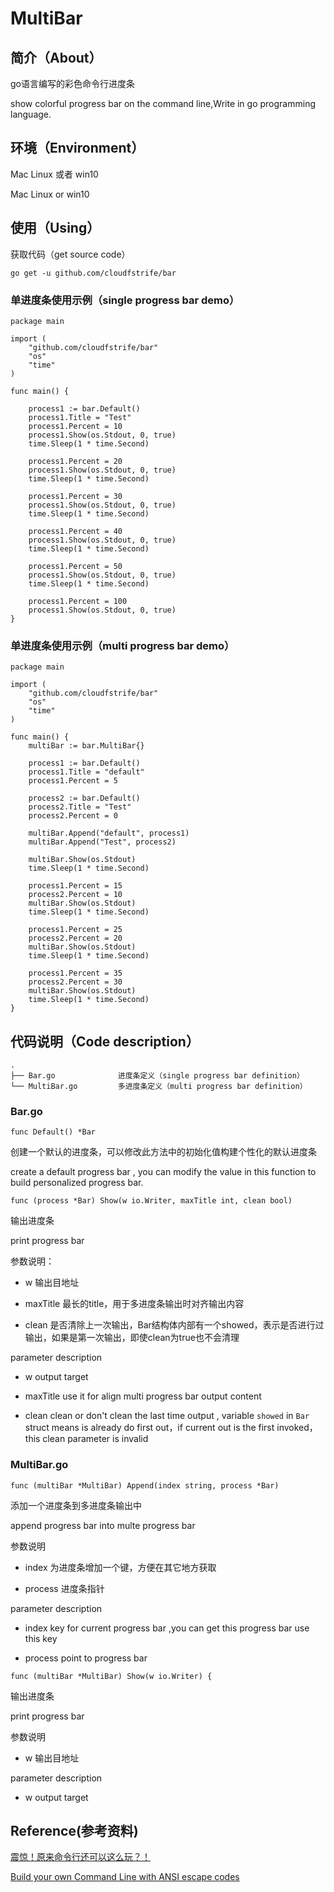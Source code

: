 # MultiBar

## 简介（About）

go语言编写的彩色命令行进度条

show colorful progress bar on the command line,Write in  go programming language.

## 环境（Environment）

Mac Linux 或者 win10

Mac Linux or win10

## 使用（Using）

获取代码（get source code）

```
go get -u github.com/cloudfstrife/bar
```

### 单进度条使用示例（single progress bar demo）

```
package main

import (
	"github.com/cloudfstrife/bar"
	"os"
	"time"
)

func main() {

	process1 := bar.Default()
	process1.Title = "Test"
	process1.Percent = 10
	process1.Show(os.Stdout, 0, true)
	time.Sleep(1 * time.Second)

	process1.Percent = 20
	process1.Show(os.Stdout, 0, true)
	time.Sleep(1 * time.Second)

	process1.Percent = 30
	process1.Show(os.Stdout, 0, true)
	time.Sleep(1 * time.Second)

	process1.Percent = 40
	process1.Show(os.Stdout, 0, true)
	time.Sleep(1 * time.Second)

	process1.Percent = 50
	process1.Show(os.Stdout, 0, true)
	time.Sleep(1 * time.Second)

	process1.Percent = 100
	process1.Show(os.Stdout, 0, true)
}
```

### 单进度条使用示例（multi progress bar demo）

```
package main

import (
	"github.com/cloudfstrife/bar"
	"os"
	"time"
)

func main() {
	multiBar := bar.MultiBar{}

	process1 := bar.Default()
	process1.Title = "default"
	process1.Percent = 5

	process2 := bar.Default()
	process2.Title = "Test"
	process2.Percent = 0

	multiBar.Append("default", process1)
	multiBar.Append("Test", process2)

	multiBar.Show(os.Stdout)
	time.Sleep(1 * time.Second)

	process1.Percent = 15
	process2.Percent = 10
	multiBar.Show(os.Stdout)
	time.Sleep(1 * time.Second)

	process1.Percent = 25
	process2.Percent = 20
	multiBar.Show(os.Stdout)
	time.Sleep(1 * time.Second)

	process1.Percent = 35
	process2.Percent = 30
	multiBar.Show(os.Stdout)
	time.Sleep(1 * time.Second)
}
```

## 代码说明（Code description）

```
.
├── Bar.go				进度条定义（single progress bar definition）
└── MultiBar.go			多进度条定义（multi progress bar definition）
```

### Bar.go

```
func Default() *Bar 
```

创建一个默认的进度条，可以修改此方法中的初始化值构建个性化的默认进度条

create a default progress bar , you can modify the value in this function to build personalized progress bar.

```
func (process *Bar) Show(w io.Writer, maxTitle int, clean bool) 
```

输出进度条

print progress bar

参数说明：

* w			输出目地址

* maxTitle	最长的title，用于多进度条输出时对齐输出内容

* clean		是否清除上一次输出，Bar结构体内部有一个showed，表示是否进行过输出，如果是第一次输出，即使clean为true也不会清理

parameter description

* w			output target 

* maxTitle	use it for align multi progress bar output content

* clean		clean or don't clean the last time output , variable `showed` in `Bar` struct means is already do first out，if current out is the first invoked，this clean parameter is invalid

### MultiBar.go

```
func (multiBar *MultiBar) Append(index string, process *Bar)
```

添加一个进度条到多进度条输出中

append progress bar into multe progress bar

参数说明 

* index		为进度条增加一个键，方便在其它地方获取

* process 	进度条指针

parameter description

* index		key for current progress bar ,you can get this progress bar use this key 

* process		point to progress bar 


```
func (multiBar *MultiBar) Show(w io.Writer) {
```

输出进度条

print progress bar

参数说明 

* w			输出目地址

parameter description

* w			output target 

## Reference(参考资料)

[震惊！原来命令行还可以这么玩？！ ](http://kissyu.org/2017/11/25/%E9%9C%87%E6%83%8A%EF%BC%81%E5%8E%9F%E6%9D%A5%E5%91%BD%E4%BB%A4%E8%A1%8C%E8%BF%98%E5%8F%AF%E4%BB%A5%E8%BF%99%E4%B9%88%E7%8E%A9%EF%BC%9F%EF%BC%81/)

[Build your own Command Line with ANSI escape codes](http://www.lihaoyi.com/post/BuildyourownCommandLinewithANSIescapecodes.html)